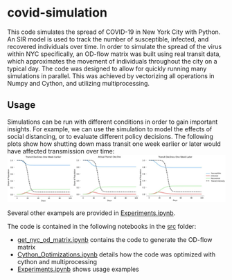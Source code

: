 # covid-simulation
This code simulates the spread of COVID-19 in New York City with Python. An SIR model is used to track the number of susceptible, infected, and recovered individuals over time. In order to simulate the spread of the virus within NYC specifically, an OD-flow matrix was built using real transit data, which approximates the movement of individuals throughout the city on a typical day. The code was designed to allow for quickly running many simulations in parallel. This was achieved by vectorizing all operations in Numpy and Cython, and utilizing multiprocessing.

## Usage
Simulations can be run with different conditions in order to gain important insights. For example, we can use the simulation to model the effects of social distancing, or to evaluate different policy decisions. The following plots show how shutting down mass transit one week earlier or later would have affected transmission over time:
![Transit Decline Timing](https://github.com/rb2540/covid-simulation/blob/main/figures/TransitTimingDeclinesPlots.jpg)

Several other exampels are provided in [Experiments.ipynb](https://github.com/rb2540/covid-simulation/blob/main/src/Experiments.ipynb). 

The code is contained in the following notebooks in the [src](https://github.com/rb2540/covid-simulation/tree/main/src) folder:
* [get_nyc_od_matrix.ipynb](https://github.com/rb2540/covid-simulation/blob/main/src/get_nyc_od_matrix.ipynb) contains the code to generate the OD-flow matrix
* [Cython_Optimizations.ipynb](https://github.com/rb2540/covid-simulation/blob/main/src/Cython_Optimizations.ipynb) details how the code was optimized with cython and multiprocessing
* [Experiments.ipynb](https://github.com/rb2540/covid-simulation/blob/main/src/Experiments.ipynb) shows usage examples
